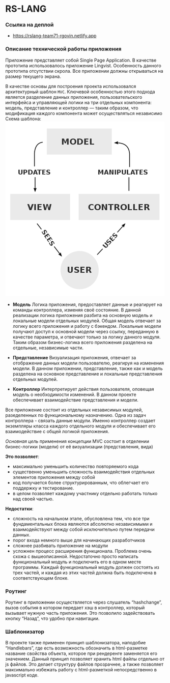 # RS-LANG

### Ссылка на деплой

 * https://rslang-team71-rgovin.netlify.app

### Описание технической работы приложения
Приложение представляет собой Single Page Application. В качестве прототипа использовалось приложение Lingvist. Особенность данного прототипа отсутствии скрола. Все приложении должны открываться на размер текущего экрана.

В качестве основы для построения проекта использовался архитектурный шаблон `MVC`. Ключевой особенностью этого подхода является разделение данных приложения, пользовательского интерфейса и управляющей логики на три отдельных компонента: модель, представление и контроллер — таким образом, что модификация каждого компонента может осуществляться независимо
Схема шаблона:
![MVC scheme](./src/assets/img/mvc-scheme.png)


* **Модель**
Логика приложения, предоставляет данные и реагирует на команды контроллера, изменяя своё состояние. В данной реализации логика приложения разбита на основную модель и локальные модели отдельных модулей. Общая модель отвечает за логику всего приложения и работу с бэкендом. Локальные модели получают доступ к основной модели через ссылку, переданную в качестве параметра, и отвечают только за логику данного модуля. Таким образом бизнес-логика всего приложения разделена на отдельные, независимые части.

* **Представление**
Визуализация приложения, отвечает за отображение данных модели пользователю, реагируя на изменения модели.  В данном приложении, представление, также как и модель разделена на основное представление и локальные представления отдельных модулей.

* **Контроллер**
Интерпретирует действия пользователя, оповещая модель о необходимости изменений. В данном проекте обеспечивает взаимодействие представления и модели.

Все приложение состоит из отдельных независимых модулей, разеделенных по функциональному назначению. Одна из задач контроллера - связать данные модули. Именно контроллер создает экземпляры класса каждого отдельного  модуля и обеспечивает его взаимодействие с общей логикой приложения.

*Основная цель* применения концепции MVC состоит в отделении бизнес-логики (модели) от её визуализации (представления, вида)

**Это позволяет**:
* максимально уменьшить количество повторяемого кода
* существенно уменьшить сложность взаимодействия отдельных элементов приложения между собой
* код получается более структурированным, что облегчает его поддержку и тестирование.
* в целом позволяет каждому участнику отдельно работать только над своей частью.

**Недостатки**:
* сложность на начальном этапе, обусловлена тем, что все три фундаментальных блока являются абсолютно независимыми и взаимодействуют между собой исключительно путем передачи данных.
* порог входа немного выше для начинающих разработчиков
* сложнее разбивать приложение на модули
* усложнен процесс расширения функционала. Проблема очень схожа с вышеописанной. Недостаточно просто написать функциональный модуль и подключить его в одном месте программы. Каждый функциональный модуль должен состоять из трех частей, и каждая из этих частей должна быть подключена в соответствующем блоке.

### Роутинг
Роутинг в приложении осуществляется через слушатель “hashchange”, вызов события в котором передает хэш в контроллер, который вызывает нужную часть приложения. Это позволило задействовать кнопку “Назад”, что удобно при навигации.

### Шаблонизатор
В проекте также применен принцип шаблонизатора, наподобие “Handlebars”, где есть возможность обозначить в html-разметке название свойства объекта, которое при рендеренге заменяется его значением. Данный принцип позволяет хранить html файлы отдельно от js файлов. Это делает структуру файлов прозрачнее, а также позволяет максимально избежать работу с html-разметкой непосредственно в javascript коде.